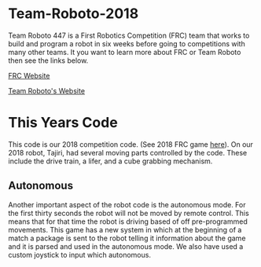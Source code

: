 # Team-Roboto-2018

Team Roboto 447 is a First Robotics Competition (FRC) team that works to build and program a robot in six weeks before going to competitions with many other teams. It you want to learn more about FRC or Team Roboto then see the links below.

[FRC Website](https://www.firstinspires.org/robotics/frc)

[Team Roboto's Website](http://www.teamroboto.org/)

# This Years Code

This code is our 2018 competition code. (See 2018 FRC game [here](https://youtu.be/HZbdwYiCY74)). On our 2018 robot, Tajiri, had several moving parts controlled by the code. These include the drive train, a lifer, and a cube grabbing mechanism.

## Autonomous

Another important aspect of the robot code is the autonomous mode. For the first thirty seconds the robot will not be moved by remote control. This means that for that time the robot is driving based of off pre-programmed movements. This game has a new system in which at the beginning of a match a package is sent to the robot telling it information about the game and it is parsed and used in the autonomous mode. We also have used a custom joystick to input which autonomous.
